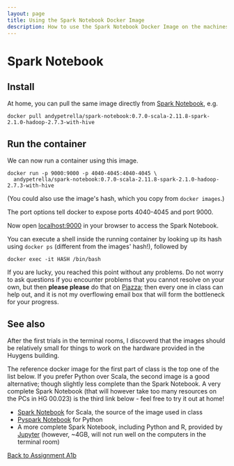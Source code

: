```yaml
---
layout: page
title: Using the Spark Notebook Docker Image
description: How to use the Spark Notebook Docker Image on the machines in the Huygens terminal rooms
---
```


# Spark Notebook

## Install

At home, you can pull the same image directly from [Spark Notebook](http://spark-notebook.io), e.g.
```
docker pull andypetrella/spark-notebook:0.7.0-scala-2.11.8-spark-2.1.0-hadoop-2.7.3-with-hive
```

## Run the container

We can now run a container using this image.

    docker run -p 9000:9000 -p 4040-4045:4040-4045 \ 
      andypetrella/spark-notebook:0.7.0-scala-2.11.8-spark-2.1.0-hadoop-2.7.3-with-hive

(You could also use the image's hash, which you copy from `docker images`.)

The port options tell docker to expose ports 4040-4045 and port 9000.

Now open [localhost:9000](http://localhost:9000/) in your browser to access the Spark Notebook.

You can execute a shell inside the running container by looking up its hash using `docker ps`
(different from the images' hash!), followed by

    docker exec -it HASH /bin/bash

If you are lucky, you reached this point without any problems. Do not worry to ask questions if you encounter
problems that you cannot resolve on your own, but then **please please** do that on 
[Piazza](https://piazza.com/ru.nl/spring2016/nwiibc036/home); then every one in class can help out, and it is
not my overflowing email box that will form the bottleneck for your progress.

## See also

After the first trials in the terminal rooms, I discoverd that the images should be relatively small for things 
to work on the hardware provided in the Huygens building. 

The reference docker image for the first part of class is the top one of the list below. 
If you prefer Python over Scala, the second image is a good alternative; though slightly less complete 
than the Spark Notebook. A very complete Spark Notebook (that will however take too many resources on the PCs
in HG 00.023) is the third link below - feel free to try it out at home!

* [Spark Notebook](http://spark-notebook.io) for Scala, the source of the image used in class
* [Pyspark Notebook](http://blog.prabeeshk.com/blog/2015/06/19/pyspark-notebook-with-docker/) for Python
* A more complete Spark Notebook, including Python and R, provided by [Jupyter](https://hub.docker.com/r/jupyter/all-spark-notebook/) (however, ~4GB, will not run well on the computers in the terminal room)

[Back to Assignment A1b](../assignments/A1b-docker.html)

